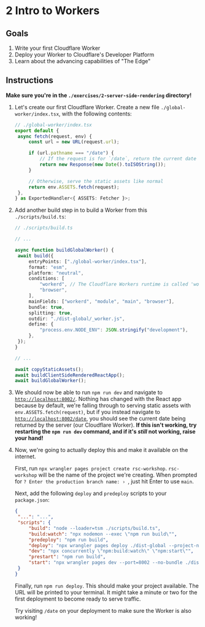 # 2 Intro to Workers

## Goals

1. Write your first Cloudflare Worker
1. Deploy your Worker to Cloudflare's Developer Platform
1. Learn about the advancing capabilities of "The Edge"

## Instructions

**Make sure you're in the `./exercises/2-server-side-rendering` directory!**

1. Let's create our first Cloudflare Worker. Create a new file `./global-worker/index.tsx`, with the following contents:

   ```ts
   // ./global-worker/index.tsx
   export default {
   	async fetch(request, env) {
   		const url = new URL(request.url);

   		if (url.pathname === "/date") {
   			// If the request is for `/date`, return the current date
   			return new Response(new Date().toISOString());
   		}

   		// Otherwise, serve the static assets like normal
   		return env.ASSETS.fetch(request);
   	},
   } as ExportedHandler<{ ASSETS: Fetcher }>;
   ```

1. Add another build step in to build a Worker from this `./scripts/build.ts`:

   ```ts
   // ./scripts/build.ts

   // ...

   async function buildGlobalWorker() {
   	await build({
   		entryPoints: ["./global-worker/index.tsx"],
   		format: "esm",
   		platform: "neutral",
   		conditions: [
   			"workerd", // The Cloudflare Workers runtime is called 'workerd'
   			"browser",
   		],
   		mainFields: ["workerd", "module", "main", "browser"],
   		bundle: true,
   		splitting: true,
   		outdir: "./dist-global/_worker.js",
   		define: {
   			"process.env.NODE_ENV": JSON.stringify("development"),
   		},
   	});
   }

   // ...

   await copyStaticAssets();
   await buildClientSideRenderedReactApp();
   await buildGlobalWorker();
   ```

1. We should now be able to run `npm run dev` and navigate to [`http://localhost:8002/`](http://localhost:8002/). Nothing has changed with the React app because by default, we're falling through to serving static assets with `env.ASSETS.fetch(request)`, but if you instead navigate to [`http://localhost:8002/date`](http://localhost:8002/date), you should see the current date being returned by the server (our Cloudflare Worker). **If this isn't working, try restarting the `npm run dev` command, and if it's _still_ not working, raise your hand!**

1. Now, we're going to actually deploy this and make it available on the internet.

   First, run `npx wrangler pages project create rsc-workshop`. `rsc-workshop` will be the name of the project we're creating. When prompted for `? Enter the production branch name: › `, just hit Enter to use `main`.

   Next, add the following `deploy` and `predeploy` scripts to your `package.json`:

   ```json
   {
   	"...": "...",
   	"scripts": {
   		"build": "node --loader=tsm ./scripts/build.ts",
   		"build:watch": "npx nodemon --exec \"npm run build\"",
   		"predeploy": "npm run build",
   		"deploy": "npx wrangler pages deploy ./dist-global --project-name=rsc-workshop",
   		"dev": "npx concurrently \"npm:build:watch\" \"npm:start\"",
   		"prestart": "npm run build",
   		"start": "npx wrangler pages dev --port=8002 --no-bundle ./dist-global"
   	}
   }
   ```

   Finally, run `npm run deploy`. This should make your project available. The URL will be printed to your terminal. It might take a minute or two for the first deployment to become ready to serve traffic.

   Try visiting `/date` on your deployment to make sure the Worker is also working!
